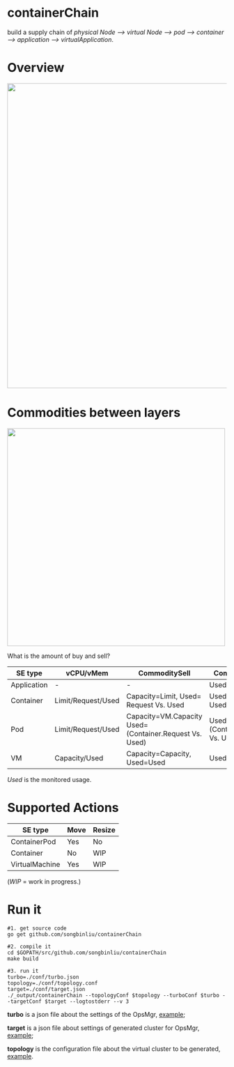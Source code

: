 # containerChain
build a supply chain of *physical Node --> virtual Node --> pod --> container --> application --> virtualApplication*.

# Overview
<div >
<img width="700" src="https://github.com/songbinliu/containerChain/blob/master/conf/supplyChain.png">
</div>

# Commodities between layers
<div>
<img width="500" src="https://github.com/songbinliu/containerChain/blob/master/conf/commodity.png">
</div>

What is the amount of buy and sell?

|SE type| vCPU/vMem | CommoditySell | CommodityBought |
|-|-|-|-|
| Application | - | - | Used=Container.Used |
|Container | Limit/Request/Used | Capacity=Limit, Used= Request Vs. Used | Used = Request Vs. Used|
|Pod | Limit/Request/Used | Capacity=VM.Capacity  <br/> Used=(Container.Request Vs. Used) | Used = (Container.Request Vs. Used) |
|VM | Capacity/Used | Capacity=Capacity, Used=Used | Used=Used|

*Used* is the monitored usage.

# Supported Actions
|SE type| Move | Resize|
|-|-|-|
|ContainerPod| Yes | No |
|Container | No | WIP |
| VirtualMachine |Yes | WIP|

 (*WIP* = work in progress.)

# Run it

```console
#1. get source code
go get github.com/songbinliu/containerChain

#2. compile it
cd $GOPATH/src/github.com/songbinliu/containerChain
make build

#3. run it
turbo=./conf/turbo.json
topology=./conf/topology.conf
target=./conf/target.json
./_output/containerChain --topologyConf $topology --turboConf $turbo --targetConf $target --logtostderr --v 3 
```

**turbo** is a json file about the settings of the OpsMgr, [example](https://github.com/songbinliu/containerChain/blob/master/conf/turbo.json);

**target** is a json file about settings of generated cluster for OpsMgr, [example](https://github.com/songbinliu/containerChain/blob/master/conf/target.json);

**topology** is the configuration file about the virtual cluster to be generated, [example](https://github.com/songbinliu/containerChain/blob/master/conf/topology.conf).
